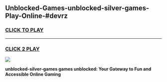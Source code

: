 
## Unblocked-Games-unblocked-silver-games-Play-Online-#devrz
<h3>
<a href="https://premium.freeplayer.one?title=unblocked-silver-games&ref=27F">CLICK TO PLAY</a></h3>
<hr>

<h3>
<a href="https://premium.freeplayer.one?title=unblocked-silver-games&ref=27F">CLICK 2 PLAY</a>
  
</h3>

<a href="https://premium.freeplayer.one?title=unblocked-silver-games&ref=27F"><img src="https://clearcache.store/games.png"></a>


**unblocked-silver-games games unblocked: Your Gateway to Fun and Accessible Online Gaming**
